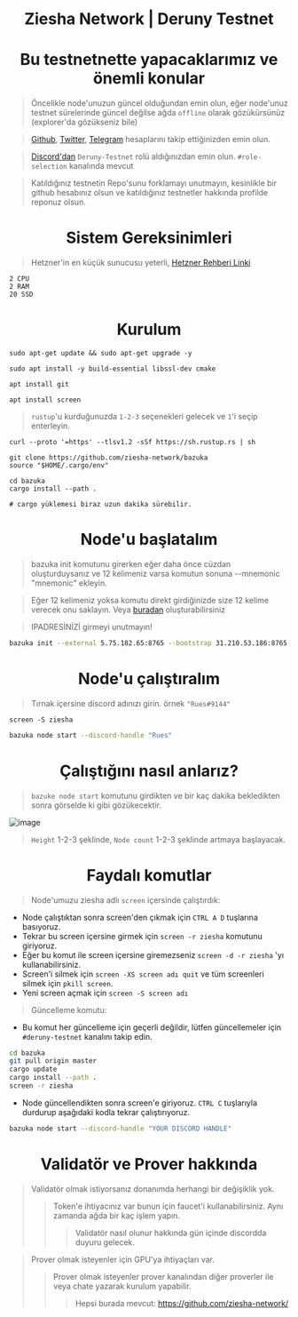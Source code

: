 <h1 align="center"> Ziesha Network | Deruny Testnet </h1>


<h1 align="center"> Bu testnetnette yapacaklarımız ve önemli konular </h1>

> Öncelikle node'unuzun güncel olduğundan emin olun, eğer node'unuz testnet sürelerinde güncel değilse ağda `offline` olarak gözükürsünüz (explorer'da gözükseniz bile)

> [Github](https://github.com/ziesha-network), [Twitter](https://twitter.com/ZieshaNetwork), [Telegram](https://t.me/ZieshaNetworkOfficial) hesaplarını takip ettiğinizden emin olun.

> [Discord'dan](discord.gg/zieshanetwork) `Deruny-Testnet` rolü aldığınızdan emin olun. `#role-selection` kanalında mevcut

> Katıldığınız testnetin Repo'sunu forklamayı unutmayın, kesinlikle bir github hesabınız olsun ve katıldığınız testnetler hakkında profilde reponuz olsun.

<h1 align="center"> Sistem Gereksinimleri </h1>

>  Hetzner'in en küçük sunucusu yeterli, [Hetzner Rehberi Linki](https://github.com/ruesandora/Hetzner/blob/main/README.md)
```
2 CPU
2 RAM
20 SSD
```

<h1 align="center"> Kurulum </h1>

```
sudo apt-get update && sudo apt-get upgrade -y
```
```
sudo apt install -y build-essential libssl-dev cmake
```
```
apt install git
```
```
apt install screen
```

> `rustup`'u kurduğunuzda `1-2-3` seçenekleri gelecek ve `1`'i seçip enterleyin.

```
curl --proto '=https' --tlsv1.2 -sSf https://sh.rustup.rs | sh
```
```
git clone https://github.com/ziesha-network/bazuka
source "$HOME/.cargo/env"
```
```
cd bazuka
cargo install --path .

# cargo yüklemesi biraz uzun dakika sürebilir.
```

<h1 align="center"> Node'u başlatalım </h1>

> bazuka init komutunu girerken eğer daha önce cüzdan oluşturduysanız ve 12 kelimeniz varsa komutun sonuna --mnemonic "mnemonic" ekleyin.

> Eğer 12 kelimeniz yoksa komutu direkt girdiğinizde size 12 kelime verecek onu saklayın. Veya [buradan](http://ziesha.network/zeejs/) oluşturabilirsiniz

> IPADRESİNİZİ girmeyi unutmayın!

```sh
bazuka init --external 5.75.182.65:8765 --bootstrap 31.210.53.186:8765
```

<h1 align="center"> Node'u çalıştıralım </h1>

> Tırnak içersine discord adınızı girin. örnek `"Rues#9144"`

```
screen -S ziesha
```
```sh
bazuka node start --discord-handle "Rues"
```

<h1 align="center"> Çalıştığını nasıl anlarız? </h1>

> `bazuke node start` komutunu girdikten ve bir kaç dakika bekledikten sonra görselde ki gibi gözükecektir.

![image](https://user-images.githubusercontent.com/101149671/215362906-ab86fec5-77b5-4a6d-b951-104525cf1b3d.png)

> `Height` 1-2-3 şeklinde, `Node count` 1-2-3 şeklinde artmaya başlayacak.

<h1 align="center"> Faydalı komutlar </h1>

> Node'umuzu ziesha adlı `screen` içersinde çalıştırdık:

* Node çalıştıktan sonra screen'den çıkmak için `CTRL A D` tuşlarına basıyoruz.
* Tekrar bu screen içersine girmek için `screen -r ziesha` komutunu giriyoruz.
* Eğer bu komut ile screen içersine giremezseniz `screen -d -r ziesha` 'yı kullanabilirsiniz.
* Screen'i silmek için `screen -XS screen adı quit` ve tüm screenleri silmek için `pkill screen`.
* Yeni screen açmak için `screen -S screen adı`

> Güncelleme komutu:

* Bu komut her güncelleme için geçerli değildir, lütfen güncellemeler için `#deruny-testnet` kanalını takip edin.

```sh
cd bazuka
git pull origin master
cargo update
cargo install --path .
screen -r ziesha
```
* Node güncellendikten sonra screen'e giriyoruz. `CTRL C` tuşlarıyla durdurup aşağıdaki kodla tekrar çalıştırıyoruz.
```sh
bazuka node start --discord-handle "YOUR DISCORD HANDLE"
```

<h1 align="center"> Validatör ve Prover hakkında </h1>

> Validatör olmak istiyorsanız donanımda herhangi bir değişiklik yok.
>> Token'e ihtiyacınız var bunun için faucet'i kullanabilirsiniz. Aynı zamanda ağda bir kaç işlem yapın.
>>> Validatör nasıl olunur hakkında gün içinde discordda duyuru gelecek.

> Prover olmak isteyenler için GPU'ya ihtiyaçları var.
>> Prover olmak isteyenler prover kanalından diğer proverler ile veya chate yazarak kurulum yapabilir.
>>> Hepsi burada mevcut: https://github.com/ziesha-network/









































